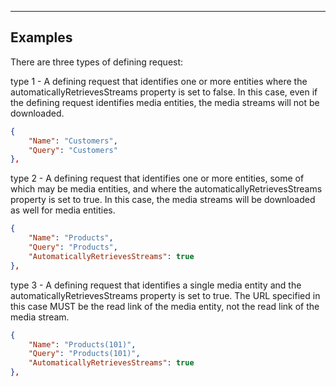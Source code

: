 
----
## Examples

There are three types of defining request:

type 1 - A defining request that identifies one or more entities where the automaticallyRetrievesStreams property is set to false. In this case, even if the defining request identifies media entities, the media streams will not be downloaded.

```json
{
	"Name": "Customers",
	"Query": "Customers"
},
```

type 2 - A defining request that identifies one or more entities, some of which may be media entities, and where the automaticallyRetrievesStreams property is set to true. In this case, the media streams will be downloaded as well for media entities.

```json
{
	"Name": "Products",
	"Query": "Products",
	"AutomaticallyRetrievesStreams": true
},
```

type 3 - A defining request that identifies a single media entity and the automaticallyRetrievesStreams property is set to true. The URL specified in this case MUST be the read link of the media entity, not the read link of the media stream.

```json
{
	"Name": "Products(101)",
	"Query": "Products(101)",
	"AutomaticallyRetrievesStreams": true
},
```
